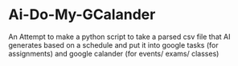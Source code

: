 # Ai-Do-My-GCalander
An Attempt to make a python script to take a parsed csv file that AI generates based on a schedule and put it into google tasks (for assignments) and google calander (for events/ exams/ classes)
